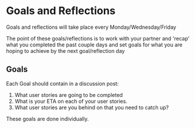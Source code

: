 # Goals and Reflections
Goals and reflections will take place every Monday/Wednesday/Friday

The point of these goals/reflections is to work with your partner
and 'recap' what you completed the past couple days and set goals for what 
you are hoping to achieve by the next goal/reflection day

## Goals 
Each Goal should contain in a discussion post:
1. What user stories are going to be completed
1. What is your ETA on each of your user stories.
1. What user stories are you behind on that you need to catch up?

These goals are done individually.